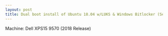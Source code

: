```yaml
---
layout: post
title: Dual boot install of Ubuntu 18.04 w/LUKS & Windows Bitlocker (SecureBoot Enabled)
---
```


Machine: Dell XPS15 9570 (2018 Release)
